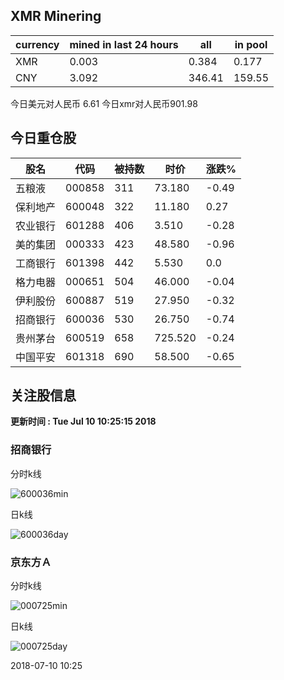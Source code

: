 ## XMR Minering

|currency|mined in last 24 hours|all|in pool|
|---|---|---|---|
|XMR|0.003|0.384|0.177|
|CNY|3.092|346.41|159.55|

今日美元对人民币 6.61	今日xmr对人民币901.98


## 今日重仓股 

|股名|代码|被持数|时价|涨跌%|
|---|---|---|---|---|
|五粮液|000858|311|73.180|-0.49|
|保利地产|600048|322|11.180|0.27|
|农业银行|601288|406|3.510|-0.28|
|美的集团|000333|423|48.580|-0.96|
|工商银行|601398|442|5.530|0.0|
|格力电器|000651|504|46.000|-0.04|
|伊利股份|600887|519|27.950|-0.32|
|招商银行|600036|530|26.750|-0.74|
|贵州茅台|600519|658|725.520|-0.24|
|中国平安|601318|690|58.500|-0.65|

## 关注股信息
**更新时间 : Tue Jul 10 10:25:15 2018**
### 招商银行 
分时k线

![600036min](http://image.sinajs.cn/newchart/min/n/sh600036.gif)

日k线

![600036day](http://image.sinajs.cn/newchart/daily/n/sh600036.gif)

### 京东方Ａ 
分时k线

![000725min](http://image.sinajs.cn/newchart/min/n/sz000725.gif)

日k线

![000725day](http://image.sinajs.cn/newchart/daily/n/sz000725.gif)

2018-07-10 10:25